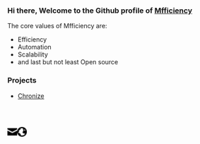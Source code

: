 ### Hi there, Welcome to the Github profile of [Mfficiency][website]


The core values of Mfficiency are:
- Efficiency
- Automation
- Scalability
- and last but not least Open source


### Projects
- [Chronize][chronize-gh]

<br />
<br />

[<img align="left" alt="Mfficiency.com" width="22px" src="https://raw.githubusercontent.com/iconic/open-iconic/master/svg/envelope-closed.svg" />](mailto:info@mfficiency.com)
[<img align="left" alt="Mfficiency.com" width="22px" src="https://raw.githubusercontent.com/iconic/open-iconic/master/svg/globe.svg" />][website]


[chronize-gh]: https://mfficiency.github.io/Chronize/
[mail]: mailto:info@mfficiency.com
[website]: http://www.mfficiency.com/

